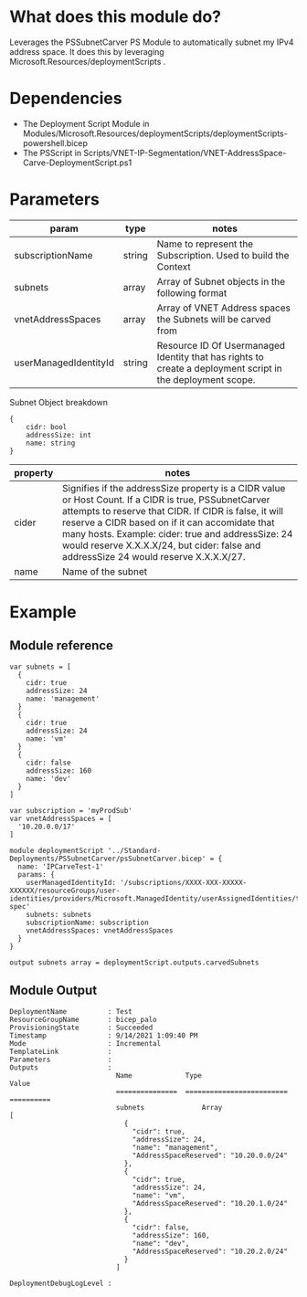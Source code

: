 # What does this module do?
Leverages the PSSubnetCarver PS Module to automatically subnet my IPv4 address space.  It does this by leveraging Microsoft.Resources/deploymentScripts .

# Dependencies
* The Deployment Script Module in Modules/Microsoft.Resources/deploymentScripts/deploymentScripts-powershell.bicep
* The PSScript in Scripts/VNET-IP-Segmentation/VNET-AddressSpace-Carve-DeploymentScript.ps1

# Parameters
param | type | notes
------|------|------
subscriptionName | string | Name to represent the Subscription.  Used to build the Context
subnets | array | Array of Subnet objects in the following format
vnetAddressSpaces | array | Array of VNET Address spaces the Subnets will be carved from
userManagedIdentityId | string | Resource ID Of Usermanaged Identity that has rights to create a deployment script in the deployment scope.

Subnet Object breakdown
```dotnetcli
{
    cidr: bool
    addressSize: int
    name: string
}
```
property | notes
--------- | ------
cider | Signifies if the addressSize property is a CIDR value or Host Count.  If a CIDR is true, PSSubnetCarver attempts to reserve that CIDR.  If CIDR is false, it will reserve a CIDR based on if it can accomidate that many hosts.  Example: cider: true and addressSize: 24 would reserve X.X.X.X/24, but cider: false and addressSize 24 would reserve X.X.X.X/27.
name | Name of the subnet

# Example

## Module reference
```
var subnets = [
  {
    cidr: true
    addressSize: 24
    name: 'management'
  }
  {
    cidr: true
    addressSize: 24
    name: 'vm'
  }
  {
    cidr: false
    addressSize: 160
    name: 'dev'
  }
]

var subscription = 'myProdSub'
var vnetAddressSpaces = [
  '10.20.0.0/17'
]

module deploymentScript '../Standard-Deployments/PSSubnetCarver/psSubnetCarver.bicep' = {
  name: 'IPCarveTest-1'
  params: {
    userManagedIdentityId: '/subscriptions/XXXX-XXX-XXXXX-XXXXXX/resourceGroups/user-identities/providers/Microsoft.ManagedIdentity/userAssignedIdentities/template-spec'
    subnets: subnets
    subscriptionName: subscription
    vnetAddressSpaces: vnetAddressSpaces        
  } 
}

output subnets array = deploymentScript.outputs.carvedSubnets 
```

## Module Output
```dotnetcli
DeploymentName          : Test
ResourceGroupName       : bicep_palo
ProvisioningState       : Succeeded
Timestamp               : 9/14/2021 1:09:40 PM
Mode                    : Incremental
TemplateLink            :
Parameters              :
Outputs                 :
                          Name             Type                       Value
                          ===============  =========================  ==========
                          subnets              Array                      [
                            {
                              "cidr": true,
                              "addressSize": 24,
                              "name": "management",
                              "AddressSpaceReserved": "10.20.0.0/24"
                            },
                            {
                              "cidr": true,
                              "addressSize": 24,
                              "name": "vm",
                              "AddressSpaceReserved": "10.20.1.0/24"
                            },
                            {
                              "cidr": false,
                              "addressSize": 160,
                              "name": "dev",
                              "AddressSpaceReserved": "10.20.2.0/24"
                            }
                          ]

DeploymentDebugLogLevel :
```